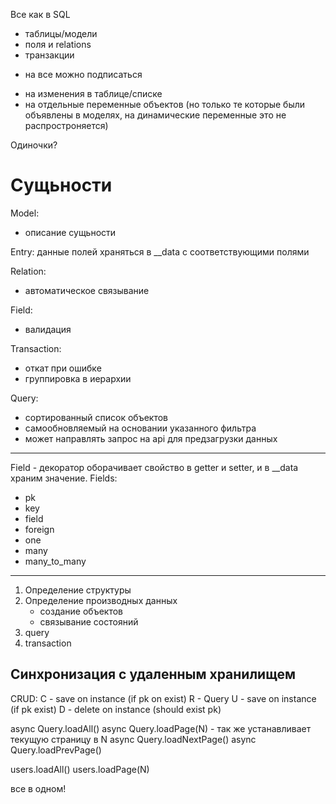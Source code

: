 
Все как в SQL
- таблицы/модели
- поля и relations
- транзакции

+ на все можно подписаться
- на изменения в таблице/списке
- на отдельные переменные объектов (но только те которые были объявлены в моделях,
на динамические переменные это не распростроняется)

Одиночки?

Сущьности
=========

Model:
- описание сущьности

Entry:
	данные полей храняться в __data с соответствующими полями

Relation:
- автоматическое связывание 

Field:
- валидация

Transaction:
- откат при ошибке
- группировка в иерархии

Query:
- сортированный список объектов
- самообновляемый на основании указанного фильтра
- может направлять запрос на api для предзагрузки данных

-------

Field - декоратор оборачивает свойство в getter и setter, и в __data храним значение.
Fields:
 - pk
 - key
 - field
 - foreign
 - one
 - many
 - many_to_many



--------------------
1. Определение структуры
2. Определение производных данных
	- создание объектов 
	- связывание состояний
3. query
4. transaction


Синхронизация с удаленным хранилищем
---

CRUD:
C - save on instance (if pk on exist)
R - Query
U - save on instance (if pk exist)
D - delete on instance (should exist pk)


async Query.loadAll()
async Query.loadPage(N)   	- так же устанавливает текущую страницу в N
async Query.loadNextPage()
async Query.loadPrevPage()


users.loadAll()
users.loadPage(N)

все в одном!
